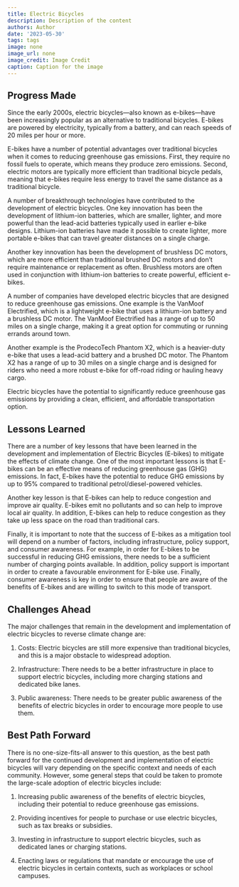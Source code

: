 ```yaml
---
title: Electric Bicycles
description: Description of the content
authors: Author
date: '2023-05-30'
tags: tags
image: none
image_url: none
image_credit: Image Credit
caption: Caption for the image
---
```


## Progress Made

Since the early 2000s, electric bicycles—also known as e-bikes—have been increasingly popular as an alternative to traditional bicycles. E-bikes are powered by electricity, typically from a battery, and can reach speeds of 20 miles per hour or more.

E-bikes have a number of potential advantages over traditional bicycles when it comes to reducing greenhouse gas emissions. First, they require no fossil fuels to operate, which means they produce zero emissions. Second, electric motors are typically more efficient than traditional bicycle pedals, meaning that e-bikes require less energy to travel the same distance as a traditional bicycle.

A number of breakthrough technologies have contributed to the development of electric bicycles. One key innovation has been the development of lithium-ion batteries, which are smaller, lighter, and more powerful than the lead-acid batteries typically used in earlier e-bike designs. Lithium-ion batteries have made it possible to create lighter, more portable e-bikes that can travel greater distances on a single charge.

Another key innovation has been the development of brushless DC motors, which are more efficient than traditional brushed DC motors and don’t require maintenance or replacement as often. Brushless motors are often used in conjunction with lithium-ion batteries to create powerful, efficient e-bikes.

A number of companies have developed electric bicycles that are designed to reduce greenhouse gas emissions. One example is the VanMoof Electrified, which is a lightweight e-bike that uses a lithium-ion battery and a brushless DC motor. The VanMoof Electrified has a range of up to 50 miles on a single charge, making it a great option for commuting or running errands around town.

Another example is the ProdecoTech Phantom X2, which is a heavier-duty e-bike that uses a lead-acid battery and a brushed DC motor. The Phantom X2 has a range of up to 30 miles on a single charge and is designed for riders who need a more robust e-bike for off-road riding or hauling heavy cargo.

Electric bicycles have the potential to significantly reduce greenhouse gas emissions by providing a clean, efficient, and affordable transportation option.

## Lessons Learned

There are a number of key lessons that have been learned in the development and implementation of Electric Bicycles (E-bikes) to mitigate the effects of climate change. One of the most important lessons is that E-bikes can be an effective means of reducing greenhouse gas (GHG) emissions. In fact, E-bikes have the potential to reduce GHG emissions by up to 95% compared to traditional petrol/diesel-powered vehicles.

Another key lesson is that E-bikes can help to reduce congestion and improve air quality. E-bikes emit no pollutants and so can help to improve local air quality. In addition, E-bikes can help to reduce congestion as they take up less space on the road than traditional cars.

Finally, it is important to note that the success of E-bikes as a mitigation tool will depend on a number of factors, including infrastructure, policy support, and consumer awareness. For example, in order for E-bikes to be successful in reducing GHG emissions, there needs to be a sufficient number of charging points available. In addition, policy support is important in order to create a favourable environment for E-bike use. Finally, consumer awareness is key in order to ensure that people are aware of the benefits of E-bikes and are willing to switch to this mode of transport.

## Challenges Ahead

The major challenges that remain in the development and implementation of electric bicycles to reverse climate change are:

1. Costs: Electric bicycles are still more expensive than traditional bicycles, and this is a major obstacle to widespread adoption.

2. Infrastructure: There needs to be a better infrastructure in place to support electric bicycles, including more charging stations and dedicated bike lanes.

3. Public awareness: There needs to be greater public awareness of the benefits of electric bicycles in order to encourage more people to use them.

## Best Path Forward

There is no one-size-fits-all answer to this question, as the best path forward for the continued development and implementation of electric bicycles will vary depending on the specific context and needs of each community. However, some general steps that could be taken to promote the large-scale adoption of electric bicycles include:

1. Increasing public awareness of the benefits of electric bicycles, including their potential to reduce greenhouse gas emissions.

2. Providing incentives for people to purchase or use electric bicycles, such as tax breaks or subsidies.

3. Investing in infrastructure to support electric bicycles, such as dedicated lanes or charging stations.

4. Enacting laws or regulations that mandate or encourage the use of electric bicycles in certain contexts, such as workplaces or school campuses.
